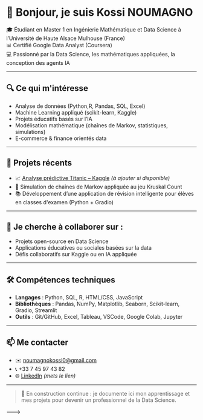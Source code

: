 # 👋 Bonjour, je suis Kossi NOUMAGNO

🎓 Étudiant en Master 1 en Ingénierie Mathématique et Data Science à l’Université de Haute Alsace Mulhouse (France)  
📊 Certifié Google Data Analyst (Coursera)  
💻 Passionné par la Data Science, les mathématiques appliquées, la conception des agents IA

---

## 🔍 Ce qui m'intéresse
- Analyse de données (Python,R, Pandas, SQL, Excel)
- Machine Learning appliqué (scikit-learn, Kaggle)
- Projets éducatifs basés sur l’IA
- Modélisation mathématique (chaînes de Markov, statistiques, simulations)
- E-commerce & finance orientés data

---

## 🚀 Projets récents
- 📈 [Analyse prédictive Titanic – Kaggle](https://www.kaggle.com/) *(à ajouter si disponible)*
- 🧠 Simulation de chaînes de Markov appliquée au jeu Kruskal Count
- 📚 Développement d’une application de révision intelligente pour élèves en classes d'examen (Python + Gradio)

---

## 🤝 Je cherche à collaborer sur :
- Projets open-source en Data Science
- Applications éducatives ou sociales basées sur la data
- Défis collaboratifs sur Kaggle ou en IA appliquée

---

## 🛠️ Compétences techniques
- **Langages** : Python, SQL, R, HTML/CSS, JavaScript
- **Bibliothèques** : Pandas, NumPy, Matplotlib, Seaborn, Scikit-learn, Gradio, Streamlit
- **Outils** : Git/GitHub, Excel, Tableau, VSCode, Google Colab, Jupyter

---

## 📫 Me contacter
- ✉️ noumagnokossi0@gmail.com  
- 📞 +33 7 45 97 43 82  
- 🌐 [LinkedIn](https://www.linkedin.com/in/ton-profil) *(mets le lien)*

---

> 🚧 En construction continue : je documente ici mon apprentissage et mes projets pour devenir un professionnel de la Data Science.

--->
